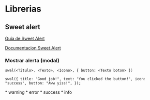 # Librerias

## Sweet alert

[Guía de Sweet Alert](https://sweetalert.js.org/guides/)

[Documentacion Sweet Alert](https://sweetalert.js.org/docs/)

### Mostrar alerta (modal)

`swal(<Titulo>, <Texto>, <Icono>, { button: <Texto boton> })`

`swal({
  title: "Good job!",
  text: "You clicked the button!",
  icon: "success",
  button: "Aww yiss!",
});`

__<Icono>__
	* warning
	* error
	* success
	* info